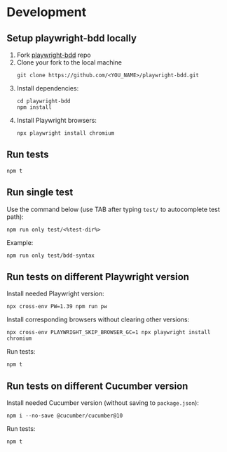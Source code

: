 # Development

## Setup playwright-bdd locally
1. Fork [playwright-bdd](https://github.com/vitalets/playwright-bdd) repo
2. Clone your fork to the local machine
    ```
    git clone https://github.com/<YOU_NAME>/playwright-bdd.git
    ```
3. Install dependencies:
    ```
    cd playwright-bdd
    npm install
    ```
4. Install Playwright browsers:
    ```
    npx playwright install chromium
    ```

## Run tests
```
npm t
```

## Run single test 
Use the command below (use TAB after typing `test/` to autocomplete test path):
```
npm run only test/<%test-dir%>
```
Example:
```
npm run only test/bdd-syntax
```

## Run tests on different Playwright version
Install needed Playwright version:
```
npx cross-env PW=1.39 npm run pw
```

Install corresponding browsers without clearing other versions:
```
npx cross-env PLAYWRIGHT_SKIP_BROWSER_GC=1 npx playwright install chromium
```

Run tests:
```
npm t
```

## Run tests on different Cucumber version
Install needed Cucumber version (without saving to `package.json`):
```
npm i --no-save @cucumber/cucumber@10
```
Run tests:
```
npm t
```